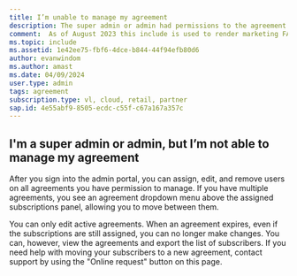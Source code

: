 ```yaml
---
title: I’m unable to manage my agreement
description: The super admin or admin had permissions to the agreement to manage it, but they no longer can access it because the agreement is expired.
comment:  As of August 2023 this include is used to render marketing FAQ content for VS Subscriptions in the following portals - VSCom, Manage, and My portals. It was not used for learn.microsoft.com content at that time. SMEs are Evan Windom and Larissa Crawford of Red Door Collaborative and Sharvari Dighe.
ms.topic: include
ms.assetid: 1e42ee75-fbf6-4dce-b844-44f94efb80d6
author: evanwindom
ms.author: amast
ms.date: 04/09/2024
user.type: admin
tags: agreement
subscription.type: vl, cloud, retail, partner
sap.id: 4e55abf9-8505-ecdc-c55f-c67a167a357c
---
```


## I'm a super admin or admin, but I’m not able to manage my agreement

After you sign into the admin portal, you can assign, edit, and remove users on all agreements you have permission to manage. If you have multiple agreements, you see an agreement dropdown menu above the assigned subscriptions panel, allowing you to move between them. 

You can only edit active agreements. When an agreement expires, even if the subscriptions are still assigned, you can no longer make changes. You can, however, view the agreements and export the list of subscribers. If you need help with moving your subscribers to a new agreement, contact support by using the "Online request" button on this page. 